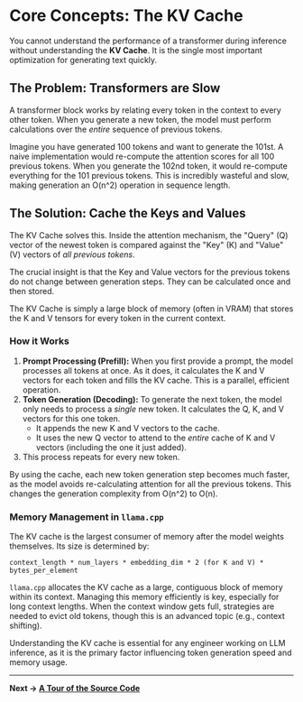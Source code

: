 # Core Concepts: The KV Cache

You cannot understand the performance of a transformer during inference without understanding the **KV Cache**. It is the single most important optimization for generating text quickly.

## The Problem: Transformers are Slow

A transformer block works by relating every token in the context to every other token. When you generate a new token, the model must perform calculations over the *entire* sequence of previous tokens.

Imagine you have generated 100 tokens and want to generate the 101st. A naive implementation would re-compute the attention scores for all 100 previous tokens. When you generate the 102nd token, it would re-compute everything for the 101 previous tokens. This is incredibly wasteful and slow, making generation an O(n^2) operation in sequence length.

## The Solution: Cache the Keys and Values

The KV Cache solves this. Inside the attention mechanism, the "Query" (Q) vector of the newest token is compared against the "Key" (K) and "Value" (V) vectors of *all previous tokens*.

The crucial insight is that the Key and Value vectors for the previous tokens do not change between generation steps. They can be calculated once and then stored.

The KV Cache is simply a large block of memory (often in VRAM) that stores the K and V tensors for every token in the current context.

### How it Works

1.  **Prompt Processing (Prefill):** When you first provide a prompt, the model processes all tokens at once. As it does, it calculates the K and V vectors for each token and fills the KV cache. This is a parallel, efficient operation.
2.  **Token Generation (Decoding):** To generate the next token, the model only needs to process a *single* new token. It calculates the Q, K, and V vectors for this one token.
    *   It appends the new K and V vectors to the cache.
    *   It uses the new Q vector to attend to the *entire* cache of K and V vectors (including the one it just added).
3.  This process repeats for every new token.

By using the cache, each new token generation step becomes much faster, as the model avoids re-calculating attention for all the previous tokens. This changes the generation complexity from O(n^2) to O(n).

### Memory Management in `llama.cpp`

The KV cache is the largest consumer of memory after the model weights themselves. Its size is determined by:

`context_length * num_layers * embedding_dim * 2 (for K and V) * bytes_per_element`

`llama.cpp` allocates the KV cache as a large, contiguous block of memory within its context. Managing this memory efficiently is key, especially for long context lengths. When the context window gets full, strategies are needed to evict old tokens, though this is an advanced topic (e.g., context shifting).

Understanding the KV cache is essential for any engineer working on LLM inference, as it is the primary factor influencing token generation speed and memory usage.

---

**Next → [A Tour of the Source Code](./09-source-code-structure.md)**

